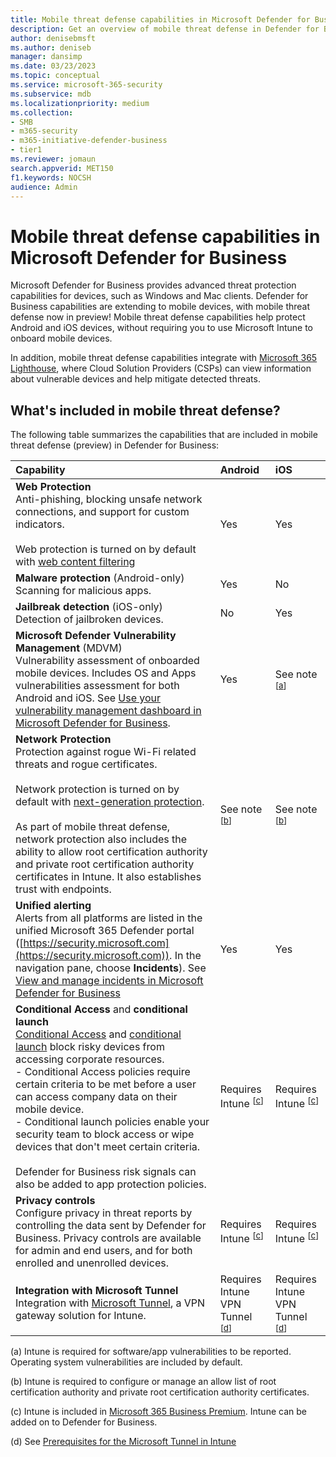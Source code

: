 ```yaml
---
title: Mobile threat defense capabilities in Microsoft Defender for Business            
description: Get an overview of mobile threat defense in Defender for Business. Learn about what's included and how to onboard devices.            
author: denisebmsft
ms.author: deniseb
manager: dansimp 
ms.date: 03/23/2023
ms.topic: conceptual
ms.service: microsoft-365-security
ms.subservice: mdb
ms.localizationpriority: medium 
ms.collection: 
- SMB
- m365-security
- m365-initiative-defender-business
- tier1
ms.reviewer: jomaun
search.appverid: MET150
f1.keywords: NOCSH 
audience: Admin
---
```


# Mobile threat defense capabilities in Microsoft Defender for Business

Microsoft Defender for Business provides advanced threat protection capabilities for devices, such as Windows and Mac clients. Defender for Business capabilities are extending to mobile devices, with mobile threat defense now in preview! Mobile threat defense capabilities help protect Android and iOS devices, without requiring you to use Microsoft Intune to onboard mobile devices.

In addition, mobile threat defense capabilities integrate with [Microsoft 365 Lighthouse](../../lighthouse/m365-lighthouse-overview.md), where Cloud Solution Providers (CSPs) can view information about vulnerable devices and help mitigate detected threats. 

## What's included in mobile threat defense?

The following table summarizes the capabilities that are included in mobile threat defense (preview) in Defender for Business:

| Capability | Android | iOS |
|:---|:---|:---|
| **Web Protection** <br/>Anti-phishing, blocking unsafe network connections, and support for custom indicators. <br/><br/>Web protection is turned on by default with [web content filtering](mdb-configure-security-settings.md#set-up-web-content-filtering) | Yes | Yes |
| **Malware protection** (Android-only) <br/>Scanning for malicious apps. | Yes | No |
| **Jailbreak detection** (iOS-only) <br/>Detection of jailbroken devices. | No | Yes |
| **Microsoft Defender Vulnerability Management** (MDVM) <br/>Vulnerability assessment of onboarded mobile devices. Includes OS and Apps vulnerabilities assessment for both Android and iOS. See [Use your vulnerability management dashboard in Microsoft Defender for Business](mdb-view-tvm-dashboard.md). | Yes |  See note <sup>[[a](#fna)]</sup>|
| **Network Protection** <br/>Protection against rogue Wi-Fi related threats and rogue certificates. <br/><br/>Network protection is turned on by default with [next-generation protection](mdb-configure-security-settings.md#view-or-edit-your-next-generation-protection-policies). <br/><br/>As part of mobile threat defense, network protection also includes the ability to allow root certification authority and private root certification authority certificates in Intune. It also establishes trust with endpoints. | See note <sup>[[b](#fnb)]</sup> | See note <sup>[[b](#fnb)]</sup> |
| **Unified alerting** <br/>Alerts from all platforms are listed in the unified Microsoft 365 Defender portal ([https://security.microsoft.com](https://security.microsoft.com)). In the navigation pane, choose **Incidents**). See [View and manage incidents in Microsoft Defender for Business](mdb-view-manage-incidents.md) | Yes | Yes |
| **Conditional Access** and **conditional launch** <br/>[Conditional Access](/mem/intune/protect/conditional-access) and [conditional launch](/mem/intune/apps/app-protection-policies-access-actions) block risky devices from accessing corporate resources.<br/>-  Conditional Access policies require certain criteria to be met before a user can access company data on their mobile device. <br/>- Conditional launch policies enable your security team to block access or wipe devices that don't meet certain criteria.<br/><br/>Defender for Business risk signals can also be added to app protection policies. | Requires Intune <sup>[[c](#fnc)]</sup> | Requires Intune <sup>[[c](#fnc)]</sup> |
| **Privacy controls** <br/>Configure privacy in threat reports by controlling the data sent by Defender for Business. Privacy controls are available for admin and end users, and for both enrolled and unenrolled devices. | Requires Intune <sup>[[c](#fnc)]</sup> | Requires Intune <sup>[[c](#fnc)]</sup> |
| **Integration with Microsoft Tunnel** <br/>Integration with [Microsoft Tunnel](/mem/intune/protect/microsoft-tunnel-overview), a VPN gateway solution for Intune. | Requires Intune VPN Tunnel <sup>[[d](#fnd)]</sup> | Requires Intune VPN Tunnel <sup>[[d](#fnd)]</sup> |

(<a id="fna">a</a>) Intune is required for software/app vulnerabilities to be reported. Operating system vulnerabilities are included by default.

(<a id="fnb">b</a>) Intune is required to configure or manage an allow list of root certification authority and private root certification authority certificates.

(<a id="fnc">c</a>) Intune is included in [Microsoft 365 Business Premium](../../business-premium/index.md). Intune can be added on to Defender for Business.

(<a id="fnd">d</a>) See [Prerequisites for the Microsoft Tunnel in Intune](/mem/intune/protect/microsoft-tunnel-prerequisites)